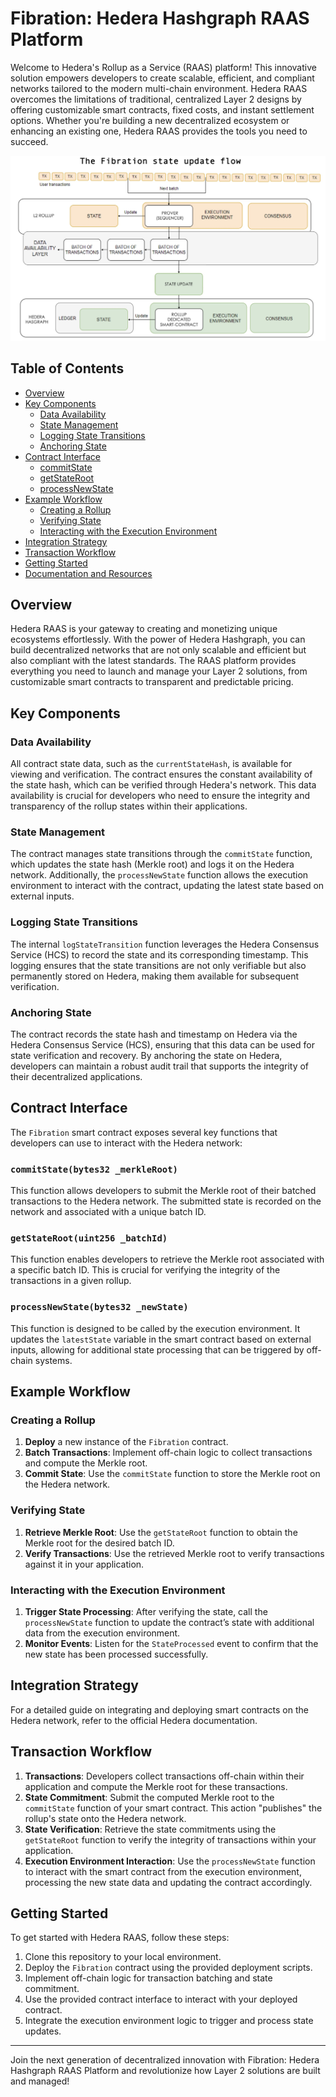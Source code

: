 # Fibration: Hedera Hashgraph RAAS Platform

Welcome to Hedera's Rollup as a Service (RAAS) platform! This innovative solution empowers developers to create scalable, efficient, and compliant networks tailored to the modern multi-chain environment. Hedera RAAS overcomes the limitations of traditional, centralized Layer 2 designs by offering customizable smart contracts, fixed costs, and instant settlement options. Whether you're building a new decentralized ecosystem or enhancing an existing one, Hedera RAAS provides the tools you need to succeed.

![Fibration Flow](./pic/Fibration_flow.jpg)

## Table of Contents
- [Overview](#overview)
- [Key Components](#key-components)
  - [Data Availability](#data-availability)
  - [State Management](#state-management)
  - [Logging State Transitions](#logging-state-transitions)
  - [Anchoring State](#anchoring-state)
- [Contract Interface](#contract-interface)
  - [commitState](#commitstate)
  - [getStateRoot](#getstateroot)
  - [processNewState](#processnewstate)
- [Example Workflow](#example-workflow)
  - [Creating a Rollup](#creating-a-rollup)
  - [Verifying State](#verifying-state)
  - [Interacting with the Execution Environment](#interacting-with-the-execution-environment)
- [Integration Strategy](#integration-strategy)
- [Transaction Workflow](#transaction-workflow)
- [Getting Started](#getting-started)
- [Documentation and Resources](#documentation-and-resources)

## Overview
Hedera RAAS is your gateway to creating and monetizing unique ecosystems effortlessly. With the power of Hedera Hashgraph, you can build decentralized networks that are not only scalable and efficient but also compliant with the latest standards. The RAAS platform provides everything you need to launch and manage your Layer 2 solutions, from customizable smart contracts to transparent and predictable pricing.

## Key Components

### Data Availability
All contract state data, such as the `currentStateHash`, is available for viewing and verification. The contract ensures the constant availability of the state hash, which can be verified through Hedera's network. This data availability is crucial for developers who need to ensure the integrity and transparency of the rollup states within their applications.

### State Management
The contract manages state transitions through the `commitState` function, which updates the state hash (Merkle root) and logs it on the Hedera network. Additionally, the `processNewState` function allows the execution environment to interact with the contract, updating the latest state based on external inputs.

### Logging State Transitions
The internal `logStateTransition` function leverages the Hedera Consensus Service (HCS) to record the state and its corresponding timestamp. This logging ensures that the state transitions are not only verifiable but also permanently stored on Hedera, making them available for subsequent verification.

### Anchoring State
The contract records the state hash and timestamp on Hedera via the Hedera Consensus Service (HCS), ensuring that this data can be used for state verification and recovery. By anchoring the state on Hedera, developers can maintain a robust audit trail that supports the integrity of their decentralized applications.

## Contract Interface

The `Fibration` smart contract exposes several key functions that developers can use to interact with the Hedera network:

### `commitState(bytes32 _merkleRoot)`
This function allows developers to submit the Merkle root of their batched transactions to the Hedera network. The submitted state is recorded on the network and associated with a unique batch ID.

### `getStateRoot(uint256 _batchId)`
This function enables developers to retrieve the Merkle root associated with a specific batch ID. This is crucial for verifying the integrity of the transactions in a given rollup.

### `processNewState(bytes32 _newState)`
This function is designed to be called by the execution environment. It updates the `latestState` variable in the smart contract based on external inputs, allowing for additional state processing that can be triggered by off-chain systems.

## Example Workflow

### Creating a Rollup
1. **Deploy** a new instance of the `Fibration` contract.
2. **Batch Transactions**: Implement off-chain logic to collect transactions and compute the Merkle root.
3. **Commit State**: Use the `commitState` function to store the Merkle root on the Hedera network.

### Verifying State
1. **Retrieve Merkle Root**: Use the `getStateRoot` function to obtain the Merkle root for the desired batch ID.
2. **Verify Transactions**: Use the retrieved Merkle root to verify transactions against it in your application.

### Interacting with the Execution Environment
1. **Trigger State Processing**: After verifying the state, call the `processNewState` function to update the contract’s state with additional data from the execution environment.
2. **Monitor Events**: Listen for the `StateProcessed` event to confirm that the new state has been processed successfully.

## Integration Strategy
For a detailed guide on integrating and deploying smart contracts on the Hedera network, refer to the official Hedera documentation.

## Transaction Workflow

1. **Transactions**: Developers collect transactions off-chain within their application and compute the Merkle root for these transactions.
2. **State Commitment**: Submit the computed Merkle root to the `commitState` function of your smart contract. This action "publishes" the rollup's state onto the Hedera network.
3. **State Verification**: Retrieve the state commitments using the `getStateRoot` function to verify the integrity of transactions within your application.
4. **Execution Environment Interaction**: Use the `processNewState` function to interact with the smart contract from the execution environment, processing the new state data and updating the contract accordingly.

## Getting Started

To get started with Hedera RAAS, follow these steps:

1. Clone this repository to your local environment.
2. Deploy the `Fibration` contract using the provided deployment scripts.
3. Implement off-chain logic for transaction batching and state commitment.
4. Use the provided contract interface to interact with your deployed contract.
5. Integrate the execution environment logic to trigger and process state updates.
---

Join the next generation of decentralized innovation with Fibration: Hedera Hashgraph RAAS Platform and revolutionize how Layer 2 solutions are built and managed!
